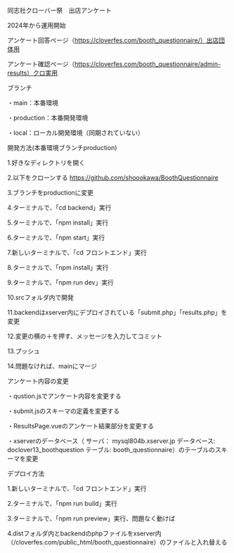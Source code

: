 同志社クローバー祭　出店アンケート

2024年から運用開始

アンケート回答ページ（https://cloverfes.com/booth_questionnaire/）出店団体用

アンケート確認ページ（https://cloverfes.com/booth_questionnaire/admin-results）クロ実用


ブランチ

・main：本番環境

・production：本番開発環境

・local：ローカル開発環境（同期されていない）

開発方法(本番環境ブランチproduction)

1.好きなディレクトリを開く

2.以下をクローンする
https://github.com/shoookawa/BoothQuestionnaire

3.ブランチをproductionに変更

4.ターミナルで、「cd backend」実行

5.ターミナルで、「npm install」実行

6.ターミナルで、「npm start」実行

7.新しいターミナルで、「cd フロントエンド」実行

8.ターミナルで、「npm install」実行

9.ターミナルで、「npm run dev」実行

10.srcフォルダ内で開発

11.backendはxserver内にデプロイされている「submit.php」「results.php」を変更

12.変更の横の＋を押す、メッセージを入力してコミット

13.プッシュ

14.問題なければ、mainにマージ


アンケート内容の変更

・qustion.jsでアンケート内容を変更する

・submit.jsのスキーマの定義を変更する

・ResultsPage.vueのアンケート結果部分を変更する

・xserverのデータベース（ サーバ： mysql804b.xserver.jp データベース: doclover13_boothquestion テーブル: booth_questionnaire）のテーブルのスキーマを変更


デプロイ方法

1.新しいターミナルで、「cd フロントエンド」実行

2.ターミナルで、「npm run build」実行

3.ターミナルで、「npm run preview」実行、問題なく動けば

4.distフォルダ内とbackendのphpファイルをxserver内（/cloverfes.com/public_html/booth_questionnaire）のファイルと入れ替える